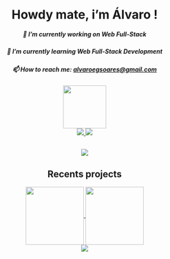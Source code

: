 <h1 align="center">Howdy mate, i’m Álvaro !</h1>

<!--
perfil
-->
<div align="center">
  
##### 🔭 I’m currently working on Web Full-Stack
##### 🌱 I’m currently learning Web Full-Stack Development
##### 📫 How to reach me: alvaroegsoares@gmail.com
  
</div>

<div align="center">
<img src="https://user-images.githubusercontent.com/13721147/208204149-e4e3ad1f-6367-4a97-b816-1652ac3a2da8.gif" height="100" width="100">
</div>

<div align="center">
  <a href="https://github.com/alvarosoaress">
    <img src="https://github-readme-stats.vercel.app/api?username=alvarosoaress&show_icons=true&theme=dark" />
    <img src="https://github-readme-stats.vercel.app/api/top-langs/?username=alvarosoaress&layout=compact&langs_count=7&theme=dark" />
  </a>
</div>
  
## 
  
<div align="center">
  <a href="https://www.linkedin.com/in/alvaroegsoares/" target="_blank">
    <img src="https://img.shields.io/badge/LinkedIn-0077B5?style=for-the-badge&logo=linkedin&logoColor=white"></a>
</div>

  <h2 align="center">Recents projects</h2>
  
<div align="center">
    <a href="https://github.com/alvarosoaress/Divino-Sabor">
    <img height="135em" align="center"
      src="https://github-readme-stats.vercel.app/api/pin/?username=alvarosoaress&repo=Divino-Sabor&theme=dark" />
  </a>
  <a href="https://github.com/alvarosoaress/comandas-api">
    <img height="135em" align="center"
      src="https://github-readme-stats.vercel.app/api/pin/?username=alvarosoaress&repo=Comandas-Api&theme=dark" />
  </a>

</div>

  <div align="center">
    
<img src="https://github.com/alvarosoaress/alvarosoaress/blob/output/github-contribution-grid-snake.svg">
 
  </div>
